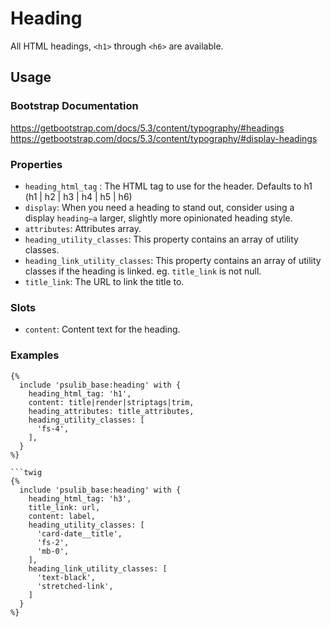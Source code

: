 # Heading

All HTML headings, `<h1>` through `<h6>` are available.

## Usage

### Bootstrap Documentation

<https://getbootstrap.com/docs/5.3/content/typography/#headings>
<https://getbootstrap.com/docs/5.3/content/typography/#display-headings>

### Properties

- `heading_html_tag` : The HTML tag to use for the header.
  Defaults to h1 (h1 | h2 | h3 | h4 | h5 | h6)
- `display`: When you need a heading to stand out, consider using a display
  `heading—a` larger, slightly more opinionated heading style.
- `attributes`: Attributes array.
- `heading_utility_classes`: This property contains an array of utility classes.
- `heading_link_utility_classes`: This property contains an array of utility classes if the heading is linked. eg. `title_link` is not null.
- `title_link`: The URL to link the title to.

### Slots

- `content`: Content text for the heading.

### Examples

```twig
{%
  include 'psulib_base:heading' with {
    heading_html_tag: 'h1',
    content: title|render|striptags|trim,
    heading_attributes: title_attributes,
    heading_utility_classes: [
      'fs-4',
    ],
  }
%}

```twig
{%
  include 'psulib_base:heading' with {
    heading_html_tag: 'h3',
    title_link: url,
    content: label,
    heading_utility_classes: [
      'card-date__title',
      'fs-2',
      'mb-0',
    ],
    heading_link_utility_classes: [
      'text-black',
      'stretched-link',
    ]
  }
%}
```
